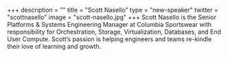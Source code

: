 +++
description = ""
title = "Scott Nasello"
type = "new-speaker"
twitter = "scottnasello"
image = "scott-nasello.jpg"
+++
Scott Nasello is the Senior Platforms & Systems Engineering Manager at Columbia Sportswear with responsibility for Orchestration, Storage, Virtualization, Databases, and End User Compute.   Scott’s passion is helping engineers and teams re-kindle their love of learning and growth.
